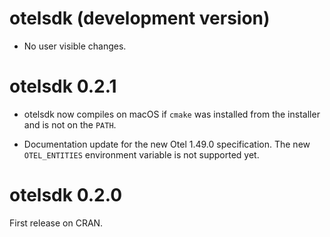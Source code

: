 # otelsdk (development version)

* No user visible changes.

# otelsdk 0.2.1

* otelsdk now compiles on macOS if `cmake` was installed from the installer
  and is not on the `PATH`.

* Documentation update for the new Otel 1.49.0 specification.
  The new `OTEL_ENTITIES` environment variable is not supported yet.

# otelsdk 0.2.0

First release on CRAN.
